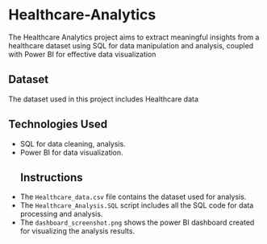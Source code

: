 # Healthcare-Analytics
The Healthcare Analytics project aims to extract meaningful insights from a healthcare dataset using SQL for data manipulation and analysis, coupled with Power BI for effective data visualization
## Dataset
The dataset used in this project includes Healthcare data 
## Technologies Used
- SQL for data cleaning, analysis.
- Power BI for data visualization.
  ## Instructions
- The `Healthcare_data.csv` file contains the dataset used for analysis.
- The `Healthcare_Analysis.SQL` script includes all the SQL code for data processing and analysis.
- The `dashboard_screenshot.png` shows the power BI dashboard created for visualizing the analysis results.
  

